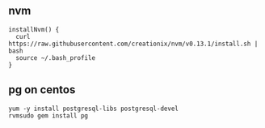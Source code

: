 nvm
---
```shell
installNvm() {
  curl https://raw.githubusercontent.com/creationix/nvm/v0.13.1/install.sh | bash
  source ~/.bash_profile
}
```
pg on centos
---
```shell
yum -y install postgresql-libs postgresql-devel
rvmsudo gem install pg
```

